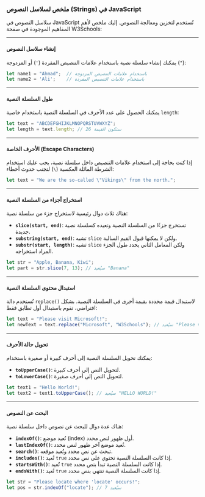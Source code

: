 ### ملخص لسلاسل النصوص (Strings) في JavaScript

سلاسل النصوص في JavaScript تُستخدم لتخزين ومعالجة النصوص. إليك ملخص لأهم المفاهيم الموجودة في صفحة W3Schools:

-----

#### إنشاء سلاسل النصوص

يمكنك إنشاء سلسلة نصية باستخدام علامات التنصيص المفردة (`'`) أو المزدوجة (`"`):

```javascript
let name1 = "Ahmad";  // باستخدام علامات التنصيص المزدوجة
let name2 = 'Ali';    // باستخدام علامات التنصيص المفردة
```

-----

#### طول السلسلة النصية

يمكنك الحصول على عدد الأحرف في السلسلة النصية باستخدام خاصية `length`:

```javascript
let text = "ABCDEFGHIJKLMNOPQRSTUVWXYZ";
let length = text.length; // ستكون القيمة 26
```

-----

#### الأحرف الخاصة (Escape Characters)

إذا كنت بحاجة إلى استخدام علامات التنصيص داخل سلسلة نصية، يجب عليك استخدام الشرطة المائلة العكسية (`\`) لتجنب حدوث أخطاء:

```javascript
let text = "We are the so-called \"Vikings\" from the north.";
```

-----

#### استخراج أجزاء من السلسلة النصية

هناك ثلاث دوال رئيسية لاستخراج جزء من سلسلة نصية:

  * **`slice(start, end)`**: تستخرج جزءًا من السلسلة النصية وتعيده كسلسلة نصية جديدة.
  * **`substring(start, end)`**: تشبه `slice` ولكن لا يمكنها قبول القيم السالبة.
  * **`substr(start, length)`**: تشبه `slice` ولكن المعامل الثاني يحدد طول الجزء المراد استخراجه.

<!-- end list -->

```javascript
let str = "Apple, Banana, Kiwi";
let part = str.slice(7, 13); // سيُعيد "Banana"
```

-----

#### استبدال محتوى السلسلة النصية

تُستخدم دالة `replace()` لاستبدال قيمة محددة بقيمة أخرى في السلسلة النصية. بشكل افتراضي، تقوم باستبدال أول تطابق فقط:

```javascript
let text = "Please visit Microsoft!";
let newText = text.replace("Microsoft", "W3Schools"); // سيُعيد "Please visit W3Schools!"
```

-----

#### تحويل حالة الأحرف

يمكنك تحويل السلسلة النصية إلى أحرف كبيرة أو صغيرة باستخدام:

  * **`toUpperCase()`**: لتحويل النص إلى أحرف كبيرة.
  * **`toLowerCase()`**: لتحويل النص إلى أحرف صغيرة.

<!-- end list -->

```javascript
let text1 = "Hello World!";
let text2 = text1.toUpperCase(); // سيُعيد "HELLO WORLD!"
```

-----

#### البحث عن النصوص

هناك عدة دوال للبحث عن نصوص داخل سلسلة نصية:

  * **`indexOf()`**: تُعيد موضع (index) أول ظهور لنص محدد.
  * **`lastIndexOf()`**: تُعيد موضع آخر ظهور لنص محدد.
  * **`search()`**: تبحث عن نص محدد وتُعيد موقعه.
  * **`includes()`**: تُعيد `true` إذا كانت السلسلة النصية تحتوي على نص محدد.
  * **`startsWith()`**: تُعيد `true` إذا كانت السلسلة النصية تبدأ بنص محدد.
  * **`endsWith()`**: تُعيد `true` إذا كانت السلسلة النصية تنتهي بنص محدد.

<!-- end list -->

```javascript
let str = "Please locate where 'locate' occurs!";
let pos = str.indexOf("locate"); // سيُعيد 7
```
